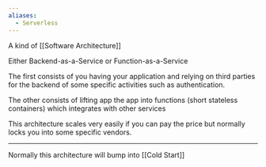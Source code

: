 ```yaml
---
aliases:
  - Serverless
---
```

A kind of [[Software Architecture]]

Either Backend-as-a-Service or Function-as-a-Service

The first consists of you having your application and relying on third parties for the backend of some specific activities such as authentication.

The other consists of lifting app the app into functions (short stateless containers) which integrates with other services

This architecture scales very easily if you can pay the price but normally locks you into some specific vendors.

---

Normally this architecture will bump into [[Cold Start]]